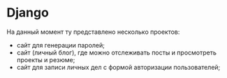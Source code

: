 # Django

На данный момент ту представлено несколько проектов:

- сайт для генерации паролей;
- сайт (личный блог), где можно отслеживать посты и просмотреть проекты и резюме;
- сайт для записи личных дел с формой авторизации пользователей;
